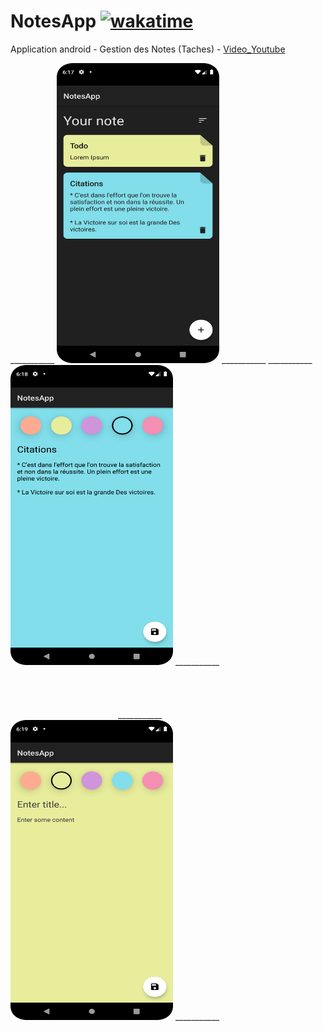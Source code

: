 # NotesApp [![wakatime](https://wakatime.com/badge/github/josue-lubaki/NotesApp.svg)](https://wakatime.com/badge/github/josue-lubaki/NotesApp)
 Application android - Gestion des Notes (Taches) -
 <a href="https://youtu.be/8YPXv7xKh2w">Video_Youtube</a>

___________ <img src="https://github.com/josue-lubaki/NotesApp/blob/main/screen/image_1.png?raw=true" width=260 height=480 /> ___________ 
___________ <img src="https://github.com/josue-lubaki/NotesApp/blob/main/screen/image_2.png?raw=true" width=260 height=480 /> ___________<br><br><br><br><br> &emsp;&emsp;&emsp;&emsp;&emsp;&emsp;&emsp;&emsp;&emsp;&emsp;&emsp;&emsp;
___________ <img src="https://github.com/josue-lubaki/NotesApp/blob/main/screen/image_3.png?raw=true" width=260 height=480 /> ___________ 
